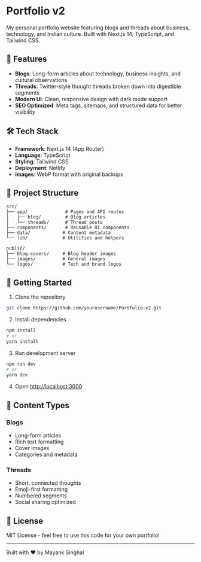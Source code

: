 # Portfolio v2

My personal portfolio website featuring blogs and threads about business, technology, and Indian culture. Built with Next.js 14, TypeScript, and Tailwind CSS.

## 🚀 Features

- **Blogs**: Long-form articles about technology, business insights, and cultural observations
- **Threads**: Twitter-style thought threads broken down into digestible segments
- **Modern UI**: Clean, responsive design with dark mode support
- **SEO Optimized**: Meta tags, sitemaps, and structured data for better visibility

## 🛠️ Tech Stack

- **Framework**: Next.js 14 (App Router)
- **Language**: TypeScript
- **Styling**: Tailwind CSS
- **Deployment**: Netlify
- **Images**: WebP format with original backups

## 📁 Project Structure

```
src/
├── app/              # Pages and API routes
│   ├── blog/         # Blog articles
│   └── threads/      # Thread posts
├── components/       # Reusable UI components
├── data/            # Content metadata
└── lib/             # Utilities and helpers

public/
├── blog-covers/     # Blog header images
├── images/          # General images
└── logos/           # Tech and brand logos
```

## 🚀 Getting Started

1. Clone the repository
```bash
git clone https://github.com/yourusername/Portfolio-v2.git
```

2. Install dependencies
```bash
npm install
# or
yarn install
```

3. Run development server
```bash
npm run dev
# or
yarn dev
```

4. Open [http://localhost:3000](http://localhost:3000)

## 📝 Content Types

### Blogs
- Long-form articles
- Rich text formatting
- Cover images
- Categories and metadata

### Threads
- Short, connected thoughts
- Emoji-first formatting
- Numbered segments
- Social sharing optimized

## 📄 License

MIT License - feel free to use this code for your own portfolio!

---

Built with ❤️ by Mayank Singhal